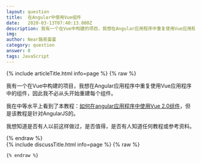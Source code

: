 ```yaml
---
layout: question
title:  在Angular中使用Vue组件
date:   2020-03-13T07:40:13.000Z
description: 我有一个在Vue中构建的项目，我想在Angular应用程序中重复使用Vue应用程序中的组件，因此我不必从头开始重建每个组件。我在中等水平上看到了本教程...
img: 
author: Near路易蛋蛋
category: question
answer: 0
tags: JavaScript
---
```

<div class="article-root">
  <div class="article">
    {% include articleTitle.html info=page %}
    {% raw %}
    <div class="article-content"><p><font style="vertical-align: inherit;"><font style="vertical-align: inherit;">我有一个在Vue中构建的项目，我想在Angular应用程序中重复使用Vue应用程序中的组件，因此我不必从头开始重建每个组件。</font></font></p>

<p><font style="vertical-align: inherit;"><font style="vertical-align: inherit;">我在中等水平上看到了本教程：</font></font><a href="https://medium.com/@graphicbeacon/how-to-use-vue-2-0-components-in-an-angular-application-4d85bacc42dc" rel="nofollow noreferrer"><font style="vertical-align: inherit;"><font style="vertical-align: inherit;">如何在angular应用程序中使用Vue 2.0组件</font></font></a><font style="vertical-align: inherit;"><font style="vertical-align: inherit;">，但是该教程是针对AngularJS的。</font></font></p>

<p><font style="vertical-align: inherit;"><font style="vertical-align: inherit;">我想知道是否有人以前这样做过，是否值得，是否有人知道任何教程或参考资料。</font></font></p></div>
    {% endraw %}
  </div>

  <div class="discuss-wrapper">
    {% include discussTitle.html info=page %}
    {% raw %}
    
    {% endraw %}
  </div>
<div>
